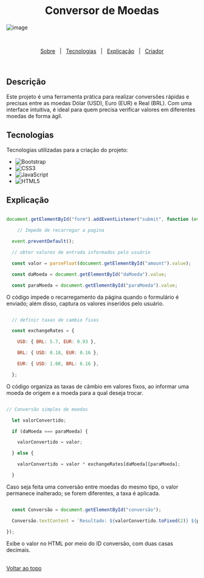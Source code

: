 
<h1 align="center">Conversor de Moedas</h1>
 
![image](https://github.com/user-attachments/assets/0a47f245-9a83-4f94-81c3-e4f9f02383f0)
 
 
<br>
 


<p align="center">
<a href="#descricao">Sobre</a> &#xa0; | &#xa0; 
<a href="#tecnologias">Tecnologias</a> &#xa0; | &#xa0;
<a href="#explicacao">Explicação</a> &#xa0; | &#xa0;
<a href="https://github.com/kaiohen" target="_blank">Criador</a>
</p>
 
<br>
 
<h2 id="descricao">Descrição</h2>
<p>

Este projeto é uma ferramenta prática para realizar conversões rápidas e precisas entre as moedas Dólar (USD), Euro (EUR) e Real (BRL). Com uma interface intuitiva, é ideal para quem precisa verificar valores em diferentes moedas de forma ágil.
</p>
 

<h2 id="tecnologias">Tecnologias</h2>
<p>Tecnologias utilizadas para a criação do projeto:</p>
<ul>
<li><img src="https://img.shields.io/badge/Bootstrap-purple?logo=bootstrap&logoColor=white&style=for-the-badge" alt="Bootstrap"></li>
<li><img src="https://img.shields.io/badge/CSS3-blue?style=for-the-badge&logo=CSS3" alt="CSS3"></li>
<li><img src="https://img.shields.io/badge/JavaScript-F7DF1E?logo=javascript&logoColor=black&style=for-the-badge" alt="JavaScript"></li>
<li><img src="https://img.shields.io/badge/HTML5-E34F26?logo=html5&logoColor=white&style=for-the-badge" alt="HTML5"></li>
</ul>
 
<h2 id="explicacao">Explicação</h2>
 
~~~ JavaScript

document.getElementById("form").addEventListener("submit", function (event) {

    // Impede de recarregar a pagina

  event.preventDefault();

  // obter valores de entrada informados pelo usuário

  const valor = parseFloat(document.getElementById("amount").value);

  const daMoeda = document.getElementById("daMoeda").value;

  const paraMoeda = document.getElementById("paraMoeda").value;

~~~

O código impede o recarregamento da página quando o formulário é enviado; além disso, captura os valores inseridos pelo usuário.
 
~~~ JavaScript

  // definir taxas de cambio fixas

  const exchangeRates = {

    USD: { BRL: 5.7, EUR: 0.93 },

    BRL: { USD: 0.18, EUR: 0.16 },

    EUR: { USD: 1.08, BRL: 6.16 },

  };

~~~

O código organiza as taxas de câmbio em valores fixos, ao informar uma moeda de origem e a moeda para a qual deseja trocar.
 
~~~ JavaScript

// Conversão simples de moedas

  let valorConvertido;

  if (daMoeda === paraMoeda) {

    valorConvertido = valor;

  } else {

    valorConvertido = valor * exchangeRates[daMoeda][paraMoeda];

  }

~~~

Caso seja feita uma conversão entre moedas do mesmo tipo, o valor permanece inalterado; se forem diferentes, a taxa é aplicada.
 
~~~ JavaScript

  const Conversão = document.getElementById("conversão");

  Conversão.textContent = `Resultado: ${valorConvertido.toFixed(2)} ${paraMoeda} `;

});

~~~

Exibe o valor no HTML por meio do ID conversão, com duas casas decimais.
 
<br>
<a href="#top">Voltar ao topo</a>
 